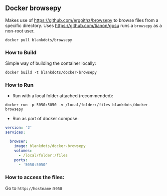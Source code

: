 ## Docker browsepy

Makes use of https://github.com/ergoithz/browsepy to browse files from a specific directory.
Uses https://github.com/tianon/gosu runs a `browsepy` as a non-root user.

`docker pull blankdots/browsepy`

### How to Build

Simple way of building the container locally:
```shell
docker build -t blankdots/docker-browsepy
```

### How to Run

* Run with a local folder attached (recommended):
```shell
docker run -p 5050:5050 -v /local/folder:/files blankdots/docker-browsepy
```

* Run as part of docker compose:
```yml
version: '2'
services:

  browser:
    image: blankdots/docker-browsepy
    volumes:
      - /local/folder:/files
    ports:
      - '5050:5050'
```

### How to access the files:

Go to `http://hostname:5050`
